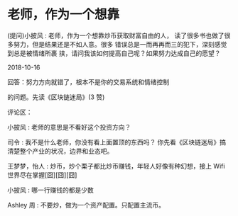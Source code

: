 # 老师，作为一个想靠

(提问)小披风 : 老师，作为一个想靠炒币获取财富自由的人， 读了很多书也做了很多努力，但是结果还是不如人意。很多 错误总是一而再再而三的犯下，深刻感觉到总是被情绪所裹 挟，请问我该如何提高自己呢？如果努力达成自己的愿望？

2018-10-16

回答：努力方向就错了，根本不是你的交易系统和情绪控制

的问题。先读《区块链迷局》(3 赞)

评论区：

小披风 : 老师的意思是不看好这个投资方向？

司令 : 我不是什么老师，你没有看上面置顶的东西吗？ 你先看《区块链迷局》搞清楚整个产业的状况，边界和业态吧。

王梦梦，怡人 : 炒币，炒个栗子都比炒币赚钱，年轻人好像有种幻想，接上 Wifi 世界尽在掌握[囧][囧][囧]

小披风 : 哪一行赚钱的都是少数

Ashley 周 : 不要炒，做为一个资产配置。只配置主流币。